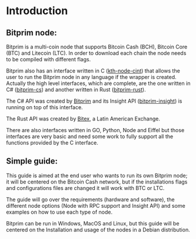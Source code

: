 # Introduction

## Bitprim node:

Bitprim is a multi-coin node that supports Bitcoin Cash (BCH), Bitcoin Core (BTC) and Litecoin (LTC).  In order to download each chain the node needs to be compiled with different flags.

Bitprim also has an interface written in C ([kth-node-cint](https://github.com/k-nuth/node-cint)) that allows the user to run the Bitprim node in any language if the wrapper is created. Actually the high level interfaces, which are complete, are the one written in C# ([bitprim-cs](https://github.com/k-nuth/cs)) and another written in Rust ([bitprim-rust](https://github.com/bitex-la/bitprim-rust)).

The C# API was created by [Bitprim](https://kth.cash/) and its Insight API ([bitprim-insight](https://github.com/k-nuth/insight)) is running on top of this interface.

The Rust API was created by [Bitex](https://bitex.la/), a Latin American Exchange.

There are also interfaces written in GO, Python, Node and Eiffel but those interfaces are very basic and need some work to fully support all the functions provided by the C interface.

## Simple guide:

This guide is aimed at the end user who wants to run its own Bitprim node; it will be centered on the Bitcoin Cash network, but if the installations flags and configurations files are changed it will work with BTC or LTC.

The guide will go over the requirements (hardware and software), the different node options (Node with RPC support and Insight API) and some examples on how to use each type of node.

Bitprim can be run in Windows, MacOS and Linux, but this guide will be centered on the Installation and usage of the nodes in a Debian distribution.
